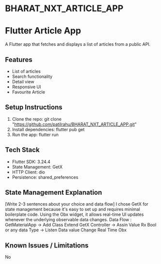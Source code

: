 # BHARAT_NXT_ARTICLE_APP
# Flutter Article App
A Flutter app that fetches and displays a list of articles from a public
API.
## Features
- List of articles
- Search functionality
- Detail view
- Responsive UI
- Favourite Article
## Setup Instructions
1. Clone the repo:
git clone "https://github.com/patilrahu/BHARAT_NXT_ARTICLE_APP.git"
2. Install dependencies:
flutter pub get
3. Run the app:
flutter run
## Tech Stack
- Flutter SDK: 3.24.4
- State Management: GetX
- HTTP Client: dio
- Persistence: shared_preferences
## State Management Explanation
[Write 2-3 sentences about your choice and data flow]
I chose GetX for state management because it's easy to set up and requires minimal boilerplate code. Using the Obx widget, it allows real-time UI updates whenever the underlying observable data changes.
Data Flow : 
GetMaterialApp -> Add Class Extend GetX Controller -> Assin Value Rx Bool or any data Type -> Listen Data value Change Real Time Obx
## Known Issues / Limitations
No

